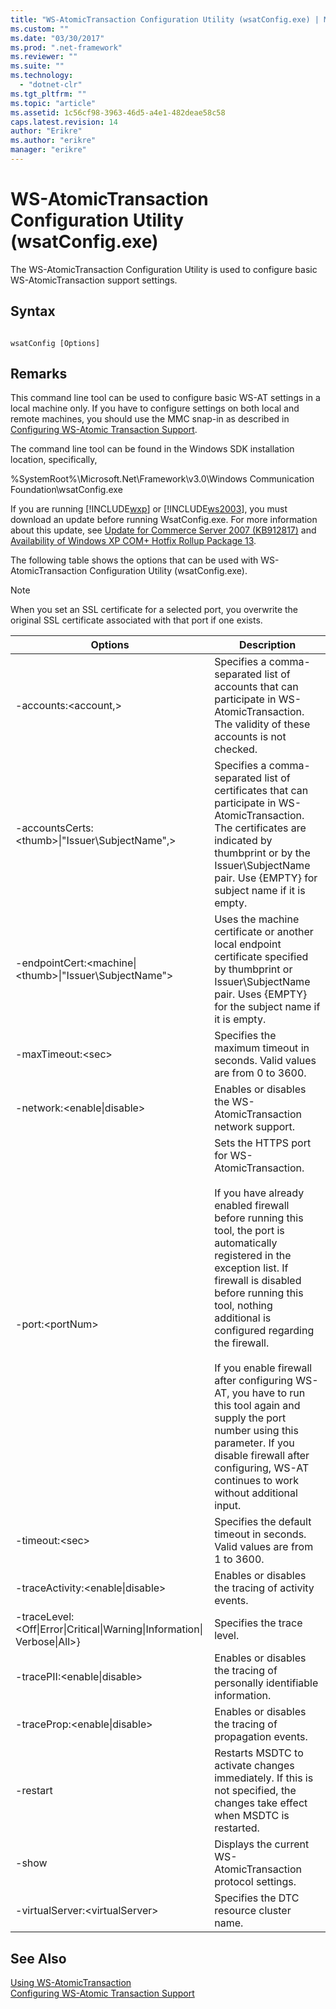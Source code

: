 ```yaml
---
title: "WS-AtomicTransaction Configuration Utility (wsatConfig.exe) | Microsoft Docs"
ms.custom: ""
ms.date: "03/30/2017"
ms.prod: ".net-framework"
ms.reviewer: ""
ms.suite: ""
ms.technology: 
  - "dotnet-clr"
ms.tgt_pltfrm: ""
ms.topic: "article"
ms.assetid: 1c56cf98-3963-46d5-a4e1-482deae58c58
caps.latest.revision: 14
author: "Erikre"
ms.author: "erikre"
manager: "erikre"
---
```

# WS-AtomicTransaction Configuration Utility (wsatConfig.exe)
The WS-AtomicTransaction Configuration Utility is used to configure basic WS-AtomicTransaction support settings.  
  
## Syntax  
  
```  
  
wsatConfig [Options]  
```  
  
## Remarks  
 This command line tool can be used to configure basic WS-AT settings in a local machine only. If you have to configure settings on both local and remote machines, you should use the MMC snap-in as described in [Configuring WS-Atomic Transaction Support](../../../docs/framework/wcf/feature-details/configuring-ws-atomic-transaction-support.md).  
  
 The command line tool can be found in the Windows SDK installation location, specifically,  
  
 %SystemRoot%\Microsoft.Net\Framework\v3.0\Windows Communication Foundation\wsatConfig.exe  
  
 If you are running [!INCLUDE[wxp](../../../includes/wxp-md.md)] or [!INCLUDE[ws2003](../../../includes/ws2003-md.md)], you must download an update before running WsatConfig.exe. For more information about this update, see [Update for Commerce Server 2007 (KB912817)](http://go.microsoft.com/fwlink/?LinkId=95340) and [Availability of Windows XP COM+ Hotfix Rollup Package 13](http://go.microsoft.com/fwlink/?LinkId=95341).  
  
 The following table shows the options that can be used with WS-AtomicTransaction Configuration Utility (wsatConfig.exe).  
  
> [!NOTE]
>  When you set an SSL certificate for a selected port, you overwrite the original SSL certificate associated with that port if one exists.  
  
|Options|Description|  
|-------------|-----------------|  
|-accounts:\<account,>|Specifies a comma-separated list of accounts that can participate in WS-AtomicTransaction. The validity of these accounts is not checked.|  
|-accountsCerts:\<thumb>&#124;"Issuer\SubjectName",>|Specifies a comma-separated list of certificates that can participate in WS-AtomicTransaction. The certificates are indicated by thumbprint or by the Issuer\SubjectName pair. Use {EMPTY} for subject name if it is empty.|  
|-endpointCert:<machine&#124;\<thumb>&#124;"Issuer\SubjectName">|Uses the machine certificate or another local endpoint certificate specified by thumbprint or Issuer\SubjectName pair. Uses {EMPTY} for the subject name if it is empty.|  
|-maxTimeout:\<sec>|Specifies the maximum timeout in seconds. Valid values are from 0 to 3600.|  
|-network:\<enable&#124;disable>|Enables or disables the WS-AtomicTransaction network support.|  
|-port:\<portNum>|Sets the HTTPS port for WS-AtomicTransaction.<br /><br /> If you have already enabled firewall before running this tool, the port is automatically registered in the exception list. If firewall is disabled before running this tool, nothing additional is configured regarding the firewall.<br /><br /> If you enable firewall after configuring WS-AT, you have to run this tool again and supply the port number using this parameter. If you disable firewall after configuring, WS-AT continues to work without additional input.|  
|-timeout:\<sec>|Specifies the default timeout in seconds. Valid values are from 1 to 3600.|  
|-traceActivity:\<enable&#124;disable>|Enables or disables the tracing of activity events.|  
|-traceLevel:\<Off&#124;Error&#124;Critical&#124;Warning&#124;Information&#124; Verbose&#124;All>}|Specifies the trace level.|  
|-tracePII:\<enable&#124;disable>|Enables or disables the tracing of personally identifiable information.|  
|-traceProp:\<enable&#124;disable>|Enables or disables the tracing of propagation events.|  
|-restart|Restarts MSDTC to activate changes immediately. If this is not specified, the changes take effect when MSDTC is restarted.|  
|-show|Displays the current WS-AtomicTransaction protocol settings.|  
|-virtualServer:\<virtualServer>|Specifies the DTC resource cluster name.|  
  
## See Also  
 [Using WS-AtomicTransaction](../../../docs/framework/wcf/feature-details/using-ws-atomictransaction.md)   
 [Configuring WS-Atomic Transaction Support](../../../docs/framework/wcf/feature-details/configuring-ws-atomic-transaction-support.md)